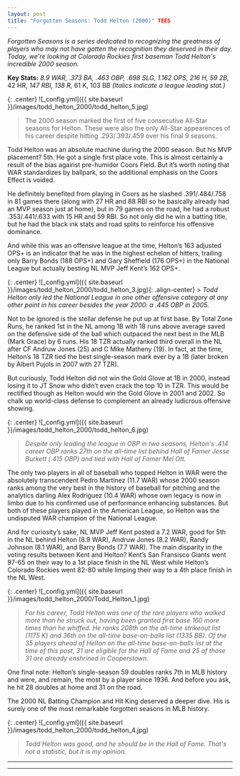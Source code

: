 ```yaml
---
layout: post
title: "Forgotten Seasons: Todd Helton (2000)" TEES
---
```


_Forgotten Seasons is a series dedicated to recognizing the greatness of players who may not have gotten the recognition they deserved in their day. Today, we're looking at Colorado Rockies first baseman Todd Helton's incredible 2000 season._  

__Key Stats:__ _8.9 WAR, .373 BA, .463 OBP, .698 SLG, 1.162 OPS, 216 H, 59 2B,_ 42 HR, _147 RBI, 138 R,_ 61 K, 103 BB _(Italics indicate a league leading stat.)_  
  
  
{: .center} 
![_config.yml]({{ site.baseurl }}/images/todd_helton_2000/todd_helton_5.jpg)
> The 2000 season marked the first of five consecutive All-Star seasons for Helton. These were also the only All-Star appearences of his career despite hitting .293/.393/.459 over his final 9 seasons.  

Todd Helton was an absolute machine during the 2000 season. But his MVP placement? 5th. He got a single first place vote. This is almost certainly a result of the bias against pre-humidor Coors Field. But it’s worth noting that WAR standardizes by ballpark, so the additional emphasis on the Coors Effect is voided.

He definitely benefited from playing in Coors as he slashed .391/.484/.758 in 81 games there (along with 27 HR and 88 RBI so he basically already had an MVP season just at home), but in 79 games on the road, he had a robust .353/.441/.633 with 15 HR and 59 RBI. So not only did he win a batting title, but he had the black ink stats and road splits to reinforce his offensive dominance.

And while this was an offensive league at the time, Helton’s 163 adjusted OPS+ is an indicator that he was in the highest echelon of hitters, trailing only Barry Bonds (188 OPS+) and Gary Sheffield (176 OPS+) in the National League but actually besting NL MVP Jeff Kent’s 162 OPS+.  
  
  
{: .center} 
![_config.yml]({{ site.baseurl }}/images/todd_helton_2000/todd_helton_3.jpg){: .align-center}  > *Todd Helton only led the National League in one other offensive category at any other point in his career besides the year 2000: a .445 OBP in 2005.*  

Not to be ignored is the stellar defense he put up at first base. By Total Zone Runs, he ranked 1st in the NL among 1B with 18 runs above average saved on the defensive side of the ball which outpaced the next best in the MLB (Mark Grace) by 6 runs. His 18 TZR actually ranked third overall in the NL after CF Andruw Jones (25) and C Mike Matheny (19). In fact, at the time, Helton’s 18 TZR tied the best single-season mark ever by a 1B (later broken by Albert Pujols in 2007 with 27 TZR). 

But curiously, Todd Helton did not win the Gold Glove at 1B in 2000, instead losing it to JT Snow who didn’t even crack the top 10 in TZR. This would be rectified though as Helton would win the Gold Glove in 2001 and 2002. So chalk up world-class defense to complement an already ludicrous offensive showing.  

{: .center} 
![_config.yml]({{ site.baseurl }}/images/todd_helton_2000/todd_helton_6.jpg)
> *Despite only leading the league in OBP in two seasons, Helton's .414 career OBP ranks 27th on the all-time list behind Hall of Famer Jesse Burkett (.415 OBP) and tied with Hall of Famer Mel Ott.*

The only two players in all of baseball who topped Helton in WAR were the absolutely transcendent Pedro Martinez (11.7 WAR) whose 2000 season ranks among the very best in the history of baseball for pitching and the analytics darling Alex Rodriguez (10.4 WAR) whose own legacy is now in limbo due to his confirmed use of performance enhancing substances. But both of these players played in the American League, so Helton was the undisputed WAR champion of the National League.

And for curiosity’s sake, NL MVP Jeff Kent posted a 7.2 WAR, good for 5th in the NL behind Helton (8.9 WAR), Andruw Jones (8.2 WAR), Randy Johnson (8.1 WAR), and Barry Bonds (7.7 WAR). The main disparity in the voting results between Kent and Helton? Kent’s San Fransisco Giants went 97-65 on their way to a 1st place finish in the NL West while Helton’s Colorado Rockies went 82-80 while limping their way to a 4th place finish in the NL West.  

{: .center} 
![_config.yml]({{ site.baseurl }}/images/todd_helton_2000/Todd_Helton_1.jpg)
> *For his career, Todd Helton was one of the rare players who walked more than he struck out, having been granted first base 160 more times than he whiffed. He ranks 208th on the all-time strikeout list (1175 K) and 36th on the all-time base-on-balls list (1335 BB). Of the 35 players ahead of Helton on the all-time base-on-balls list at the time of this post, 31 are eligible for the Hall of Fame and 25 of those 31 are already enshrined in Cooperstown.*

One final note: Helton’s single-season 59 doubles ranks 7th in MLB history and were, and remain, the most by a player since 1936. And before you ask, he hit 28 doubles at home and 31 on the road. 

The 2000 NL Batting Champion and Hit King deserved a deeper dive. His is surely one of the most remarkable forgotten seasons in MLB history.  

{: .center} 
![_config.yml]({{ site.baseurl }}/images/todd_helton_2000/todd_helton_4.jpg)
> *Todd Helton was good, and he should be in the Hall of Fame. That's not a statistic, but it is my opinion.*

---
***

